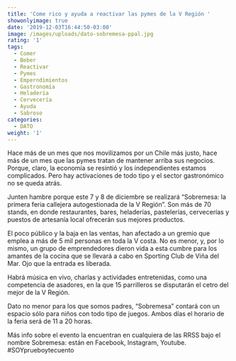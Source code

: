 ```yaml
---
title: 'Come rico y ayuda a reactivar las pymes de la V Región '
showonlyimage: true
date: '2019-12-03T16:44:50-03:00'
image: /images/uploads/dato-sobremesa-ppal.jpg
rating: '1'
tags:
  - Comer
  - Beber
  - Reactivar
  - Pymes
  - Emperndimientos
  - Gastronomía
  - Heladería
  - Cervecería
  - Ayuda
  - Sabroso
categories:
  - DATO
weight: '1'
---
```

Hace más de un mes que nos movilizamos por un Chile más justo, hace más de un mes que las pymes tratan de mantener arriba sus negocios. Porque, claro, la economía se resintió y los independientes estamos complicados. Pero hay activaciones de todo tipo y el sector gastronómico no se queda atrás.

<!--more-->

Junten hambre porque este 7 y 8 de diciembre se realizará “Sobremesa: la primera feria callejera autogestionada de la V Región”. Son más de 70 stands, en donde restaurantes, bares, heladerías, pastelerías, cervecerías y puestos de artesanía local ofrecerán sus mejores productos. 



El poco público y la baja en las ventas, han afectado a un gremio que emplea a más de 5 mil personas en toda la V costa. No es menor, y, por lo mismo, un grupo de emprendedores dieron vida a esta cumbre para los amantes de la cocina que se llevará a cabo en  Sporting Club de Viña del Mar. Ojo que la entrada es liberada.



Habrá música en vivo, charlas y actividades entretenidas, como una competencia de asadores, en la que 15 parrilleros se disputarán el cetro del mejor de la V Región.



Dato no menor para los que somos padres, “Sobremesa” contará con un espacio sólo para niños con todo tipo de juegos. Ambos días el horario de la feria será de 11 a 20 horas. 



Más info sobre el evento la encuentran en cualquiera de las RRSS bajo el nombre Sobremesa: están en Facebook, Instagram, Youtube. #SOYprueboytecuento
